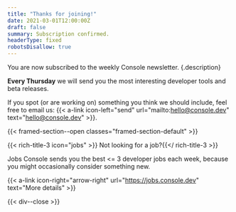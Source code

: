 ```yaml
---
title: "Thanks for joining!"
date: 2021-03-01T12:00:00Z
draft: false
summary: Subscription confirmed.
headerType: fixed
robotsDisallow: true
---
```


You are now subscribed to the weekly Console newsletter.
{.description}

**Every Thursday** we will send you the most interesting developer tools and
beta releases.

If you spot (or are working on) something you think we should include, feel free
to email us:
{{< a-link icon-left="send" url="mailto:hello@console.dev" text="hello@console.dev" >}}.

{{< framed-section--open classes="framed-section-default" >}}

{{< rich-title-3 icon="jobs" >}} Not looking for a job?{{</ rich-title-3 >}}

Jobs Console sends you the best &lt;= 3 developer jobs each week, because you
might occasionally consider something new.

{{< a-link icon-right="arrow-right" url="https://jobs.console.dev" text="More details" >}}

{{< div--close >}}

<!--
{{< framed-section--open classes="framed-section-default" >}}

{{< rich-title-3 icon="tool" >}} Interesting tools{{</ rich-title-3 >}}

We review 2-3 new tools each week in the newsletter.

{{< a-link icon-right="arrow-right" url="/tools/" text="View the full archive" >}}

{{< div--close >}}

{{< framed-section--open classes="framed-section-default" >}}

{{< rich-title-3 icon="beta" >}} New beta releases{{</ rich-title-3 >}}

Each week we bring you the best new betas and early access programs.

{{< a-link icon-right="arrow-right" url="/betas/" text="Visit Beta Console" >}}

{{< div--close >}}

{{< framed-section--open classes="framed-section-default" >}}

{{< rich-title-3 icon="podcast" >}} DevTools Podcast{{</ rich-title-3 >}}

Listen to interviews with interesting people in the devtools space. From
security to dev focused infrastructure, and from homomorphic encryption to
privacy and decentralization, we discuss the technical details around devtools.

{{< a-link icon-right="arrow-right" url="/podcast/" text="Listen to episodes" >}}

{{< div--close >}}

{{< framed-section--open classes="framed-section-default" >}}

{{< rich-title-3 icon="console-interview" >}} Developer
interviews{{</ rich-title-3 >}}

We speak with the people behind the tools we feature in our weekly newsletter.

{{< a-link icon-right="arrow-right" url="/interviews/" text="Read interviews" >}}

{{< div--close >}} -->
